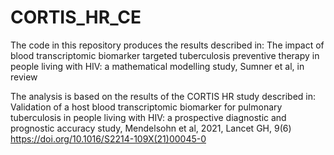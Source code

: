# CORTIS_HR_CE

The code in this repository produces the results described in: The impact of blood transcriptomic biomarker targeted tuberculosis preventive therapy in people living with HIV: a mathematical modelling study, Sumner et al, in review

The analysis is based on the results of the CORTIS HR study described in: Validation of a host blood transcriptomic biomarker for pulmonary tuberculosis in people living with HIV: a prospective diagnostic and prognostic accuracy study, Mendelsohn et al, 2021, Lancet GH, 9(6) https://doi.org/10.1016/S2214-109X(21)00045-0

